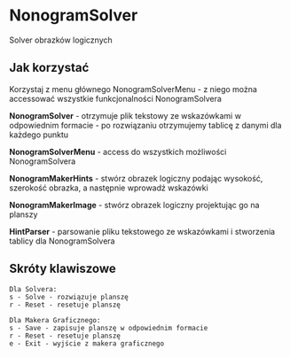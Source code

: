 # NonogramSolver
Solver obrazków logicznych

## Jak korzystać
Korzystaj z menu głównego NonogramSolverMenu - z niego można accessować wszystkie funkcjonalności NonogramSolvera

**NonogramSolver** - otrzymuje plik tekstowy ze wskazówkami w odpowiednim formacie - po rozwiązaniu otrzymujemy tablicę z danymi dla każdego punktu

**NonogramSolverMenu** - access do wszystkich możliwości NonogramSolvera

**NonogramMakerHints** - stwórz obrazek logiczny podając wysokość, szerokość obrazka, a następnie wprowadź wskazówki

**NonogramMakerImage** - stwórz obrazek logiczny projektując go na planszy

**HintParser** - parsowanie pliku tekstowego ze wskazówkami i stworzenia tablicy dla NonogramSolvera

## Skróty klawiszowe

```
Dla Solvera:
s - Solve - rozwiązuje planszę
r - Reset - resetuje planszę
```
```
Dla Makera Graficznego:
s - Save - zapisuje planszę w odpowiednim formacie
r - Reset - resetuje planszę
e - Exit - wyjście z makera graficznego
```
